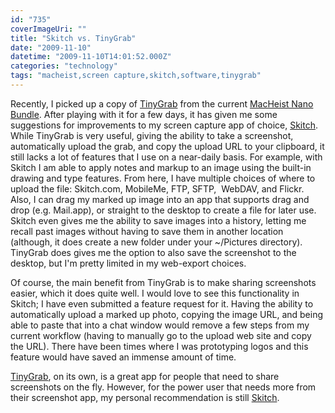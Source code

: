```yaml
---
id: "735"
coverImageUri: ""
title: "Skitch vs. TinyGrab"
date: "2009-11-10"
datetime: "2009-11-10T14:01:52.000Z"
categories: "technology"
tags: "macheist,screen capture,skitch,software,tinygrab"
---
```


Recently, I picked up a copy of [TinyGrab](http://tinygrab.com/) from the current [MacHeist Nano Bundle](http://www.macheist.com/). After playing with it for a few days, it has given me some suggestions for improvements to my screen capture app of choice, [Skitch](http://skitch.com/). While TinyGrab is very useful, giving the ability to take a screenshot, automatically upload the grab, and copy the upload URL to your clipboard, it still lacks a lot of features that I use on a near-daily basis. For example, with Skitch I am able to apply notes and markup to an image using the built-in drawing and type features. From here, I have multiple choices of where to upload the file: Skitch.com, MobileMe, FTP, SFTP,  WebDAV, and Flickr. Also, I can drag my marked up image into an app that supports drag and drop (e.g. Mail.app), or straight to the desktop to create a file for later use. Skitch even gives me the ability to save images into a history, letting me recall past images without having to save them in another location (although, it does create a new folder under your ~/Pictures directory). TinyGrab does gives me the option to also save the screenshot to the desktop, but I'm pretty limited in my web-export choices.

Of course, the main benefit from TinyGrab is to make sharing screenshots easier, which it does quite well. I would love to see this functionality in Skitch; I have even submitted a feature request for it. Having the ability to automatically upload a marked up photo, copying the image URL, and being able to paste that into a chat window would remove a few steps from my current workflow (having to manually go to the upload web site and copy the URL). There have been times where I was prototyping logos and this feature would have saved an immense amount of time.

[TinyGrab](http://www.tinygrab.com), on its own, is a great app for people that need to share screenshots on the fly. However, for the power user that needs more from their screenshot app, my personal recommendation is still [Skitch](http://www.skitch.com/).
